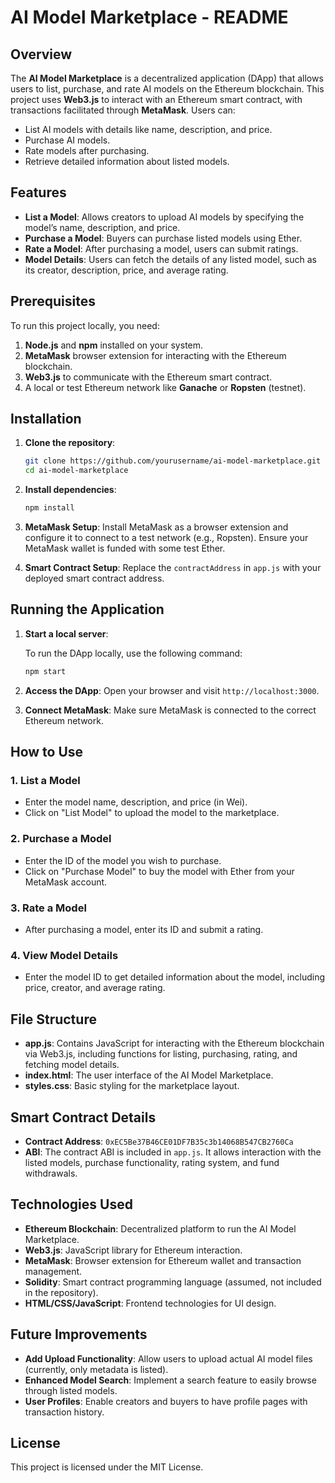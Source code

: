 # AI Model Marketplace - README

## Overview

The **AI Model Marketplace** is a decentralized application (DApp) that allows users to list, purchase, and rate AI models on the Ethereum blockchain. This project uses **Web3.js** to interact with an Ethereum smart contract, with transactions facilitated through **MetaMask**. Users can:

- List AI models with details like name, description, and price.
- Purchase AI models.
- Rate models after purchasing.
- Retrieve detailed information about listed models.

## Features

- **List a Model**: Allows creators to upload AI models by specifying the model’s name, description, and price.
- **Purchase a Model**: Buyers can purchase listed models using Ether.
- **Rate a Model**: After purchasing a model, users can submit ratings.
- **Model Details**: Users can fetch the details of any listed model, such as its creator, description, price, and average rating.

## Prerequisites

To run this project locally, you need:

1. **Node.js** and **npm** installed on your system.
2. **MetaMask** browser extension for interacting with the Ethereum blockchain.
3. **Web3.js** to communicate with the Ethereum smart contract.
4. A local or test Ethereum network like **Ganache** or **Ropsten** (testnet).

## Installation

1. **Clone the repository**:

   ```bash
   git clone https://github.com/yourusername/ai-model-marketplace.git
   cd ai-model-marketplace
   ```

2. **Install dependencies**:

   ```bash
   npm install
   ```

3. **MetaMask Setup**: Install MetaMask as a browser extension and configure it to connect to a test network (e.g., Ropsten). Ensure your MetaMask wallet is funded with some test Ether.

4. **Smart Contract Setup**: Replace the `contractAddress` in `app.js` with your deployed smart contract address.

## Running the Application

1. **Start a local server**:
   
   To run the DApp locally, use the following command:

   ```bash
   npm start
   ```

2. **Access the DApp**: Open your browser and visit `http://localhost:3000`.

3. **Connect MetaMask**: Make sure MetaMask is connected to the correct Ethereum network.

## How to Use

### 1. **List a Model**
   - Enter the model name, description, and price (in Wei).
   - Click on "List Model" to upload the model to the marketplace.
   
### 2. **Purchase a Model**
   - Enter the ID of the model you wish to purchase.
   - Click on "Purchase Model" to buy the model with Ether from your MetaMask account.

### 3. **Rate a Model**
   - After purchasing a model, enter its ID and submit a rating.
   
### 4. **View Model Details**
   - Enter the model ID to get detailed information about the model, including price, creator, and average rating.

## File Structure

- **app.js**: Contains JavaScript for interacting with the Ethereum blockchain via Web3.js, including functions for listing, purchasing, rating, and fetching model details.
- **index.html**: The user interface of the AI Model Marketplace.
- **styles.css**: Basic styling for the marketplace layout.

## Smart Contract Details

- **Contract Address**: `0xEC5Be37B46CE01DF7B35c3b14068B547CB2760Ca`
- **ABI**: The contract ABI is included in `app.js`. It allows interaction with the listed models, purchase functionality, rating system, and fund withdrawals.

## Technologies Used

- **Ethereum Blockchain**: Decentralized platform to run the AI Model Marketplace.
- **Web3.js**: JavaScript library for Ethereum interaction.
- **MetaMask**: Browser extension for Ethereum wallet and transaction management.
- **Solidity**: Smart contract programming language (assumed, not included in the repository).
- **HTML/CSS/JavaScript**: Frontend technologies for UI design.

## Future Improvements

- **Add Upload Functionality**: Allow users to upload actual AI model files (currently, only metadata is listed).
- **Enhanced Model Search**: Implement a search feature to easily browse through listed models.
- **User Profiles**: Enable creators and buyers to have profile pages with transaction history.

## License

This project is licensed under the MIT License.
